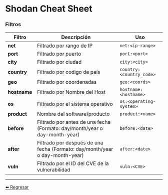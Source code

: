 # Shodan Cheat Sheet

### Filtros

| Filtro | Descripción                    | Uso                    |
| ------------- | ------------------------------ | ------------------------------ |
| **net**      | Filtrado por rango de IP       | `net:<ip-range>`       |
| **port**   | Filtrado por puerto     | `port:<port>`       |
| **city**   | Filtrado por ciudad     | `city:<city>`       |
| **country**   | Filtrado por codigo de país     | `country:<country_code>`       |
| **geo**   | Filtrado por coordenadas    | `geo:<coords>`       |
| **hostname**   | Filtrado por Nombre del Host     | `hostname:<hostname>`       |
| **os**   | Filtrado por el sistema operativo    | `os:<operating-system>`       |
| **product**   | Nombre del software/producto    | `product:<name>`       |
| **before**   | Filtrado por antes de una fecha (Formato: day/month/year o day-month-year)    | `before:<date>`       |
| **after**   | Filtrado por después de una fecha (Formato: day/month/year o day-month-year)    | `after:<date>`       |
| **vuln**   | Filtrado por el ID del CVE de la vulnerabilidad    | `vuln:<CVE>`       |

---

[:arrow_left: Regresar](https://github.com/m4lal0/cheatsheets)